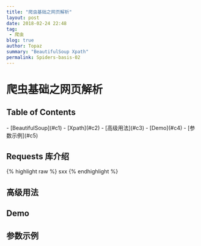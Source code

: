 ```yaml
---
title: "爬虫基础之网页解析"
layout: post
date: 2018-02-24 22:48
tag:
 - 爬虫
blog: true
author: Topaz
summary: "BeautifulSoup Xpath"
permalink: Spiders-basis-02
---
```

<h1 class="title"> 爬虫基础之网页解析 </h1>

<h2> Table of Contents </h2>
- [BeautifulSoup](#c1)
- [Xpath](#c2)
- [高级用法](#c3)
- [Demo](#c4)
- [参数示例](#c5)

<h2 id="c1"> Requests 库介绍 </h2>
{% highlight raw %}
sxx
{% endhighlight %}



<h2 id="c3"> 高级用法 </h2>


<h2 id="c4"> Demo </h2>



<h2 id="c5"> 参数示例 </h2>









